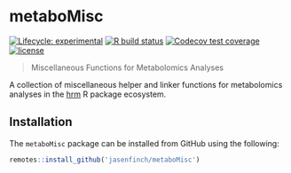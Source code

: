 # metaboMisc

<!-- badges: start -->
[![Lifecycle: experimental](https://img.shields.io/badge/lifecycle-experimental-orange.svg)](https://www.tidyverse.org/lifecycle/#experimental)
[![R build status](https://github.com/jasenfinch/metaboMisc/workflows/R-CMD-check/badge.svg)](https://github.com/jasenfinch/metaboMisc/actions)
[![Codecov test coverage](https://codecov.io/gh/jasenfinch/metaboMisc/branch/master/graph/badge.svg)](https://codecov.io/gh/jasenfinch/metaboMisc?branch=master)
[![license](https://img.shields.io/badge/license-GNU%20GPL%20v3.0-blue.svg)](https://github.com/jasenfinch/metaboMisc/blob/master/DESCRIPTION)
<!-- badges: end -->

> Miscellaneous Functions for Metabolomics Analyses

A collection of miscellaneous helper and linker functions for metabolomics analyses in the [hrm](https://jasenfinch.github.io/hrm/) R package ecosystem.

## Installation

The `metaboMisc` package can be installed from GitHub using the following:

``` r
remotes::install_github('jasenfinch/metaboMisc')
```
